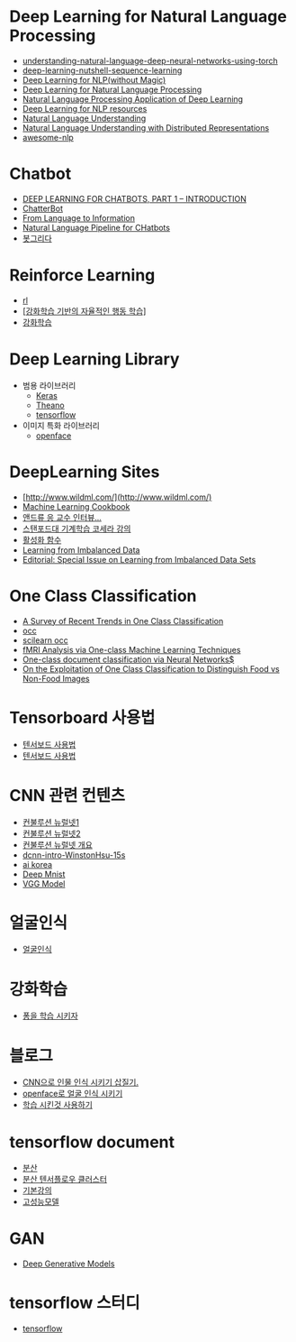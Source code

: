 Deep Learning for Natural Language Processing
=======
- [understanding-natural-language-deep-neural-networks-using-torch](https://devblogs.nvidia.com/parallelforall/understanding-natural-language-deep-neural-networks-using-torch/)
- [deep-learning-nutshell-sequence-learning](https://devblogs.nvidia.com/parallelforall/deep-learning-nutshell-sequence-learning/)
- [Deep Learning for NLP(without Magic)](./nlp/socher-lxmls.pdf)
- [Deep Learning for Natural Language Processing](./nlp/2009_tutorial_nips.pdf)
- [Natural Language Processing Application of Deep Learning](./nlp/nlp.pdf)
- [Deep Learning for NLP resources](https://github.com/andrewt3000/DL4NLP/blob/master/README.md)
- [Natural Language Understanding](http://www.inf.ed.ac.uk/teaching/courses/nlu/lectures.html)
- [Natural Language Understanding with Distributed Representations](http://www.kyunghyuncho.me/home/courses/ds-ga-3001-fall-2015)
- [awesome-nlp](https://github.com/keonkim/awesome-nlp#user-content-python)



Chatbot
===
- [DEEP LEARNING FOR CHATBOTS, PART 1 – INTRODUCTION](http://www.wildml.com/2016/04/deep-learning-for-chatbots-part-1-introduction/)
- [ChatterBot](https://github.com/gunthercox/ChatterBot)
- [From Language to Information](./chatbot/chatbot.pdf)
- [Natural Language Pipeline for CHatbots](https://hackernoon.com/natural-language-pipeline-for-chatbots-897bda41482)
- [봇그리다](https://brunch.co.kr/@pilsogood/3)


Reinforce Learning 
===
- [rl](https://github.com/aikorea/awesome-rl)
- [[강화학습 기반의 자율적인 행동 학습]](http://www.gameai.net/Article/RLAgent/RLAgent.htm)
- [강화학습](http://solarisailab.com/archives/57)

Deep Learning Library
===
- 범용 라이브러리 
  + [Keras](./library/keras/README.md)
  + [Theano](./library/Theano/README.MD)
  + [tensorflow](./library/tensorflow/README.MD)
- 이미지 특화 라이브러리 
  + [openface](./library/openface/README.md)

DeepLearning Sites 
===
- [http://www.wildml.com/](http://www.wildml.com/)
- [Machine Learning Cookbook](https://www.gitbook.com/book/bigaidream/subsets_ml_cookbook/details)
- [앤드류 응 교수 인터뷰...](http://events.technologyreview.com/emtech/digital/16/video/watch/andrew-ng-deep-learning/)
- [스탠포드대 기계학습 코세라 강의](https://www.coursera.org/learn/machine-learning/home/welcome)
- [활성화 함수](https://en.wikipedia.org/wiki/Activation_function)
- [Learning from Imbalanced Data](http://citeseerx.ist.psu.edu/viewdoc/download?doi=10.1.1.331.6205&rep=rep1&type=pdf)
- [Editorial: Special Issue on Learning from Imbalanced Data Sets](https://www3.nd.edu/~dial/publications/chawla2004editorial.pdf)


One Class Classification
===
 - [A Survey of Recent Trends in One Class Classification](https://cs.uwaterloo.ca/~s255khan/files/occ_survey09.pdf)
 - [occ](https://www.hindawi.com/journals/mpe/2015/412957/)
 - [scilearn occ](http://scikit-learn.org/stable/auto_examples/svm/plot_oneclass.html)
 - [fMRI Analysis via One-class Machine Learning Techniques](https://www.ijcai.org/Proceedings/05/Papers/post-0172.pdf)
 - [One-class document classification via Neural Networks$](http://cs.haifa.ac.il/~manevitz/Publication/One-class%20document%20classification%20via%20Neural%20Networks.pdf)
 - [On the Exploitation of One Class Classification to Distinguish Food vs Non-Food Images](http://iplab.dmi.unict.it/madima2015/Madima2015OneClassClassification.pdf)
 

Tensorboard 사용법
===
- [텐서보드 사용법](https://github.com/tensorflow/tensorflow/blob/master/tensorflow/tensorboard/README.md)
- [텐서보드 사용법](https://www.tensorflow.org/versions/master/get_started/summaries_and_tensorboard)


CNN 관련 컨텐츠
===
- [컨불루션 뉴럴넷1](http://t-robotics.blogspot.kr/2016/05/convolutional-neural-network_31.html#.V1ZrWpOLSlM)
- [컨불루션 뉴럴넷2](http://keunwoochoi.blogspot.kr/2015/07/convolutional-neural-network.html)
- [컨불루션 뉴럴넷 개요](http://keunwoochoi.blogspot.kr/search/label/CNNs)
- [dcnn-intro-WinstonHsu-15s](http://speech.ee.ntu.edu.tw/~tlkagk/courses/MLDS_2015/NN%20Lecture/dcnn-intro-WinstonHsu-15s.pdf)
- [ai korea](http://aikorea.org/cs231n/convolutional-networks/)
- [Deep Mnist](http://antilibrary.org/1043)
- [VGG Model](https://github.com/machrisaa/tensorflow-vgg/blob/master/test_vgg19_trainable.py)


얼굴인식
===
- [얼굴인식](./library/faceRecon/contents.md)

강화학습
===
- [퐁을 학습 시키자](http://keunwoochoi.blogspot.kr/2016/06/andrej-karpathy.html)

블로그 
===
- [CNN으로 인물 인식 시키기 삽질기.](./blog/post1/contents.md)
- [openface로 얼굴 인식 시키기](./blog/post3/content.md)
- [학습 시킨것 사용하기](./blog/4/use_tensorflow.md)

tensorflow document
===
- [분산](https://www.tensorflow.org/deploy/distributed)
- [분산 텐서플로우 클러스터](https://www.tensorflow.org/api_docs/python/tf/train/ClusterSpec)
- [기본강의](https://github.com/hunkim/DeepLearningZeroToAll/blob/master/lab-13-3-mnist_save_restore.py)
- [고성능모델](https://www.tensorflow.org/performance/performance_models)


GAN
===
- [Deep Generative Models](https://www.slideshare.net/HyungjooCho2/deep-generative-modelpdf)


tensorflow 스터디  
===
- [tensorflow](./tf1study/index.md)

